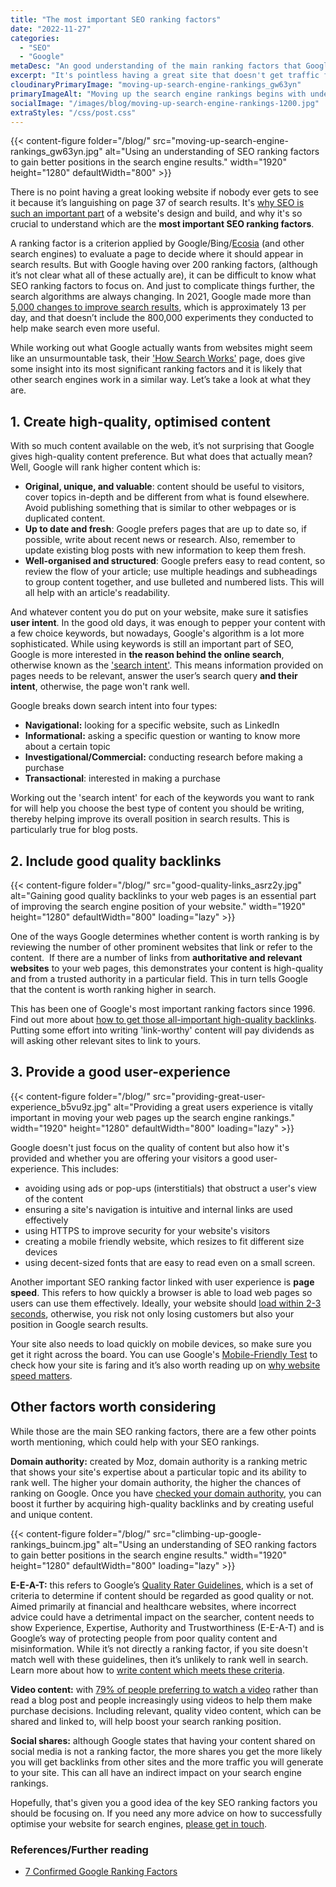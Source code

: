 ```yaml
---
title: "The most important SEO ranking factors"
date: "2022-11-27"
categories:
  - "SEO"
  - "Google"
metaDesc: "An good understanding of the main ranking factors that Google uses to position pages in its search results will help you to be able to rank your own pages higher."
excerpt: "It's pointless having a great site that doesn't get traffic from search engines because it's not been optimised for SEO. In this article I'll discuss the 3 main ranking factors - high quality content, relevant backlinks and a great user experience. All of these need your ongoing attention and I will go into more detail on each one in the article. If you focus your website efforts on these 3 factors, I'm confident that your web pages will start to rank higher in the search engines and that your site will get more visits as a result."
cloudinaryPrimaryImage: "moving-up-search-engine-rankings_gw63yn"
primaryImageAlt: "Moving up the search engine rankings begins with understanding the main SEO ranking factors."
socialImage: "/images/blog/moving-up-search-engine-rankings-1200.jpg"
extraStyles: "/css/post.css"
---
```


{{< content-figure folder="/blog/"
src="moving-up-search-engine-rankings_gw63yn.jpg"
alt="Using an understanding of SEO ranking factors to gain better positions in the search engine results."
width="1920" height="1280" defaultWidth="800" >}}

There is no point having a great looking website if nobody ever gets to see it because it’s languishing on page 37 of search results. It's [why SEO is such an important part](/services/search-engine-optimisation/) of a website's design and build, and why it's so crucial to understand which are the **most important SEO ranking factors**.

A ranking factor is a criterion applied by Google/Bing/[Ecosia](/blog/ecosia-a-search-engine-that-plants-trees/) (and other search engines) to evaluate a page to decide where it should appear in search results. But with Google having over 200 ranking factors, (although it’s not clear what all of these actually are), it can be difficult to know what SEO ranking factors to focus on. And just to complicate things further, the search algorithms are always changing. In 2021, Google made more than [5,000 changes to improve search results](https://blog.google/products/search/danny-25-years-of-search/), which is approximately 13 per day, and that doesn’t include the 800,000 experiments they conducted to help make search even more useful.

While working out what Google actually wants from websites might seem like an unsurmountable task, their ['How Search Works'](https://www.google.com/search/howsearchworks/how-search-works/ranking-results/#relevance) page, does give some insight into its most significant ranking factors and it is likely that other search engines work in a similar way. Let’s take a look at what they are.

## 1. **Create high-quality, optimised content**

With so much content available on the web, it’s not surprising that Google gives high-quality content preference. But what does that actually mean? Well, Google will rank higher content which is:

- **Original, unique, and valuable**: content should be useful to visitors, cover topics in-depth and be different from what is found elsewhere. Avoid publishing something that is similar to other webpages or is duplicated content.
- **Up to date and fresh**: Google prefers pages that are up to date so, if possible, write about recent news or research. Also, remember to update existing blog posts with new information to keep them fresh.
- **Well-organised and structured**: Google prefers easy to read content, so review the flow of your article; use multiple headings and subheadings to group content together, and use bulleted and numbered lists. This will all help with an article's readability.

And whatever content you do put on your website, make sure it satisfies **user intent**. In the good old days, it was enough to pepper your content with a few choice keywords, but nowadays, Google's algorithm is a lot more sophisticated. While using keywords is still an important part of SEO, Google is more interested in **the reason behind the online search**, otherwise known as the ['search intent'](/blog/a-guide-to-search-intent-for-seo/). This means information provided on pages needs to be relevant, answer the user’s search query **and their intent**, otherwise, the page won't rank well.

Google breaks down search intent into four types:

- **Navigational:** looking for a specific website, such as LinkedIn
- **Informational:** asking a specific question or wanting to know more about a certain topic
- **Investigational/Commercial:** conducting research before making a purchase
- **Transactional**: interested in making a purchase

Working out the 'search intent' for each of the keywords you want to rank for will help you choose the best type of content you should be writing, thereby helping improve its overall position in search results. This is particularly true for blog posts.

## 2. **Include good quality backlinks**

{{< content-figure folder="/blog/"
src="good-quality-links_asrz2y.jpg"
alt="Gaining good quality backlinks to your web pages is an essential part of improving the search engine position of your website."
width="1920" height="1280" defaultWidth="800"
loading="lazy" >}}

One of the ways Google determines whether content is worth ranking is by reviewing the number of other prominent websites that link or refer to the content.  If there are a number of links from **authoritative and relevant websites** to your web pages, this demonstrates your content is high-quality and from a trusted authority in a particular field. This in turn tells Google that the content is worth ranking higher in search.

This has been one of Google's most important ranking factors since 1996. Find out more about [how to get those all-important high-quality backlinks](https://www.attractmore.uk/blog/everything-you-need-to-know-about-external-links-and-seo/). Putting some effort into writing 'link-worthy' content will pay dividends as will asking other relevant sites to link to yours.

## 3. **Provide a good user-experience**

{{< content-figure folder="/blog/"
src="providing-great-user-experience_b5vu9z.jpg"
alt="Providing a great users experience is vitally important in moving your web pages up the search engine rankings."
width="1920" height="1280" defaultWidth="800"
loading="lazy" >}}

Google doesn't just focus on the quality of content but also how it's provided and whether you are offering your visitors a good user-experience. This includes:

- avoiding using ads or pop-ups (interstitials) that obstruct a user's view of the content
- ensuring a site's navigation is intuitive and internal links are used effectively
- using HTTPS to improve security for your website's visitors
- creating a mobile friendly website, which resizes to fit different size devices
- using decent-sized fonts that are easy to read even on a small screen.

Another important SEO ranking factor linked with user experience is **page speed**. This refers to how quickly a browser is able to load web pages so users can use them effectively. Ideally, your website should [load within 2-3 seconds](/blog/website-speed/), otherwise, you risk not only losing customers but also your position in Google search results.

Your site also needs to load quickly on mobile devices, so make sure you get it right across the board. You can use Google's [Mobile-Friendly Test](https://search.google.com/test/mobile-friendly) to check how your site is faring and it’s also worth reading up on [why website speed matters](/blog/website-speed/).

## **Other factors worth considering**

While those are the main SEO ranking factors, there are a few other points worth mentioning, which could help with your SEO rankings.

**Domain authority:** created by Moz, domain authority is a ranking metric that shows your site's expertise about a particular topic and its ability to rank well. The higher your domain authority, the higher the chances of ranking on Google. Once you have [checked your domain authority](https://moz.com/domain-analysis), you can boost it further by acquiring high-quality backlinks and by creating useful and unique content.

{{< content-figure folder="/blog/"
src="climbing-up-google-rankings_buincm.jpg"
alt="Using an understanding of SEO ranking factors to gain better positions in the search engine results."
width="1920" height="1280" defaultWidth="800"
loading="lazy" >}}

**E-E-A-T:** this refers to Google’s [Quality Rater Guidelines](https://static.googleusercontent.com/media/guidelines.raterhub.com/en/searchqualityevaluatorguidelines.pdf), which is a set of criteria to determine if content should be regarded as good quality or not. Aimed primarily at financial and healthcare websites, where incorrect advice could have a detrimental impact on the searcher, content needs to show Experience, Expertise, Authority and Trustworthiness (E-E-A-T) and is Google’s way of protecting people from poor quality content and misinformation. While it’s not directly a ranking factor, if you site doesn't match well with these guidelines, then it’s unlikely to rank well in search. Learn more about how to [write content which meets these criteria](/blog/write-better-website-content/).

**Video content:** with [79% of people preferring to watch a video](https://www.wyzowl.com/video-marketing-statistics/) rather than read a blog post and people increasingly using videos to help them make purchase decisions. Including relevant, quality video content, which can be shared and linked to, will help boost your search ranking position.

**Social shares:** although Google states that having your content shared on social media is not a ranking factor, the more shares you get the more likely you will get backlinks from other sites and the more traffic you will generate to your site. This can all have an indirect impact on your search engine rankings.

Hopefully, that's given you a good idea of the key SEO ranking factors you should be focusing on. If you need any more advice on how to successfully optimise your website for search engines, [please get in touch](/contact/).

### References/Further reading

- [7 Confirmed Google Ranking Factors](https://ahrefs.com/blog/google-ranking-factors/)
